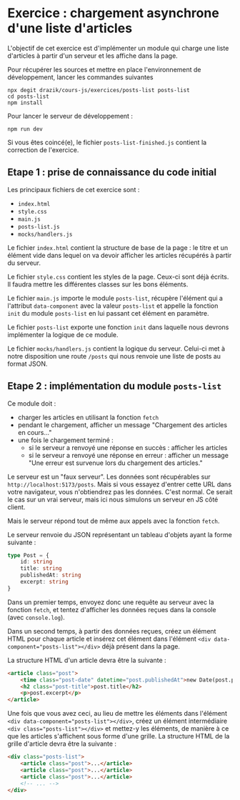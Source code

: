 # Exercice : chargement asynchrone d'une liste d'articles

L'objectif de cet exercice est d'implémenter un module qui charge une liste d'articles à partir d'un serveur et les affiche dans la page.

Pour récupérer les sources et mettre en place l'environnement de développement, lancer les commandes suivantes

```console
npx degit drazik/cours-js/exercices/posts-list posts-list
cd posts-list
npm install
```

Pour lancer le serveur de développement :

```
npm run dev
```

Si vous êtes coincé(e), le fichier `posts-list-finished.js` contient la correction de l'exercice.

## Etape 1 : prise de connaissance du code initial

Les principaux fichiers de cet exercice sont :

- `index.html`
- `style.css`
- `main.js`
- `posts-list.js`
- `mocks/handlers.js`

Le fichier `index.html` contient la structure de base de la page : le titre et un élément vide dans lequel on va devoir afficher les articles récupérés à partir du serveur.

Le fichier `style.css` contient les styles de la page. Ceux-ci sont déjà écrits. Il faudra mettre les différentes classes sur les bons éléments.

Le fichier `main.js` importe le module `posts-list`, récupère l'élément qui a l'attribut `data-component` avec la valeur `posts-list` et appelle la fonction `init` du module `posts-list` en lui passant cet élément en paramètre.

Le fichier `posts-list` exporte une fonction `init` dans laquelle nous devrons implémenter la logique de ce module.

Le fichier `mocks/handlers.js` contient la logique du serveur. Celui-ci met à notre disposition une route `/posts` qui nous renvoie une liste de posts au format JSON.

## Etape 2 : implémentation du module `posts-list`

Ce module doit :

- charger les articles en utilisant la fonction `fetch`
- pendant le chargement, afficher un message "Chargement des articles en cours..."
- une fois le chargement terminé :
	- si le serveur a renvoyé une réponse en succès : afficher les articles
	- si le serveur a renvoyé une réponse en erreur : afficher un message "Une erreur est survenue lors du chargement des articles."

Le serveur est un "faux serveur". Les données sont récupérables sur `http://localhost:5173/posts`. Mais si vous essayez d'entrer cette URL dans votre navigateur, vous n'obtiendrez pas les données. C'est normal. Ce serait le cas sur un vrai serveur, mais ici nous simulons un serveur en JS côté client.

Mais le serveur répond tout de même aux appels avec la fonction `fetch`.

Le serveur renvoie du JSON représentant un tableau d'objets ayant la forme suivante :

```ts
type Post = {
	id: string
	title: string
	publishedAt: string
	excerpt: string
}
```

Dans un premier temps, envoyez donc une requête au serveur avec la fonction `fetch`, et tentez d'afficher les données reçues dans la console (avec `console.log`).

Dans un second temps, à partir des données reçues, créez un élément HTML pour chaque article et insérez cet élément dans l'élément `<div data-component="posts-list"></div>` déjà présent dans la page.

La structure HTML d'un article devra être la suivante :

```html
<article class="post">
	<time class="post-date" datetime="post.publishedAt">new Date(post.publishedAt).toLocaleDateString()</time>
	<h2 class="post-title">post.title</h2>
	<p>post.excerpt</p>
</article>
```

Une fois que vous avez ceci, au lieu de mettre les éléments dans l'élément `<div data-component="posts-list"></div>`, créez un élément intermédiaire `<div class="posts-list"></div>` et mettez-y les éléments, de manière à ce que les articles s'affichent sous forme d'une grille. La structure HTML de la grille d'article devra être la suivante :

```html
<div class="posts-list">
	<article class="post">...</article>
	<article class="post">...</article>
	<article class="post">...</article>
	<!-- ... -->
</div>
```
